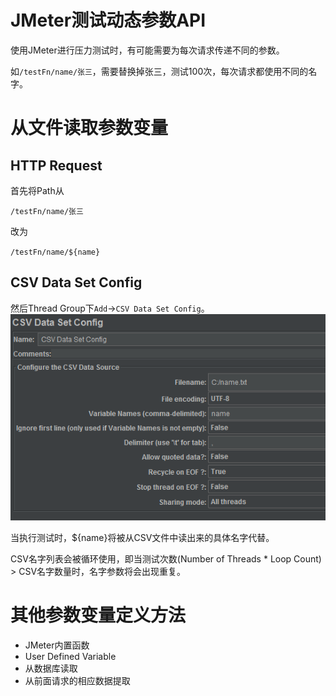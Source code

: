 JMeter测试动态参数API
===
使用JMeter进行压力测试时，有可能需要为每次请求传递不同的参数。

如`/testFn/name/张三`，需要替换掉张三，测试100次，每次请求都使用不同的名字。

# 从文件读取参数变量

## HTTP Request
首先将Path从

`/testFn/name/张三`

改为

`/testFn/name/${name}`

## CSV Data Set Config
然后Thread Group下`Add`->`CSV Data Set Config`。
![CSV Data Set Config](assets/CsvDataSetConfig.PNG)

当执行测试时，${name}将被从CSV文件中读出来的具体名字代替。

CSV名字列表会被循环使用，即当测试次数(Number of Threads * Loop Count) > CSV名字数量时，名字参数将会出现重复。

# 其他参数变量定义方法
- JMeter内置函数
- User Defined Variable
- 从数据库读取
- 从前面请求的相应数据提取
